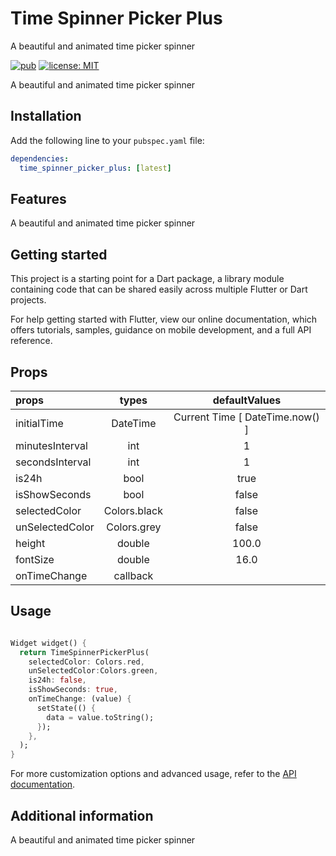 # Time Spinner Picker Plus

A beautiful and animated time picker spinner

[![pub](https://img.shields.io/pub/v/time_spinner_picker_plus.svg)](https://pub.dev/packages/time_spinner_picker_plus)
[![license: MIT](https://img.shields.io/badge/license-MIT-yellow.svg)](https://opensource.org/licenses/MIT)

A beautiful and animated time picker spinner

## Installation

Add the following line to your `pubspec.yaml` file:

```yaml
dependencies:
  time_spinner_picker_plus: [latest]
```

## Features

A beautiful and animated time picker spinner

## Getting started

This project is a starting point for a Dart package, a library module containing code that can be shared easily across multiple Flutter or Dart projects.

For help getting started with Flutter, view our online documentation, which offers tutorials, samples, guidance on mobile development, and a full API reference.

## Props
| props           |    types     |          defaultValues          |
|:----------------|:------------:|:-------------------------------:|
| initialTime     |   DateTime   | Current Time [ DateTime.now() ] |
| minutesInterval |     int      |                1                |
| secondsInterval |     int      |                1                |
| is24h           |     bool     |              true               |
| isShowSeconds   |     bool     |              false              |
| selectedColor   | Colors.black |              false              |
| unSelectedColor | Colors.grey  |              false              |
| height          |    double    |              100.0              |
| fontSize        |    double    |              16.0               |
| onTimeChange    |   callback   |                                 |

## Usage
```dart

Widget widget() {
  return TimeSpinnerPickerPlus(
    selectedColor: Colors.red,
    unSelectedColor:Colors.green,
    is24h: false,
    isShowSeconds: true,
    onTimeChange: (value) {
      setState(() {
        data = value.toString();
      });
    },
  );
}
```
For more customization options and advanced usage, refer to the [API documentation](#).

## Additional information

A beautiful and animated time picker spinner